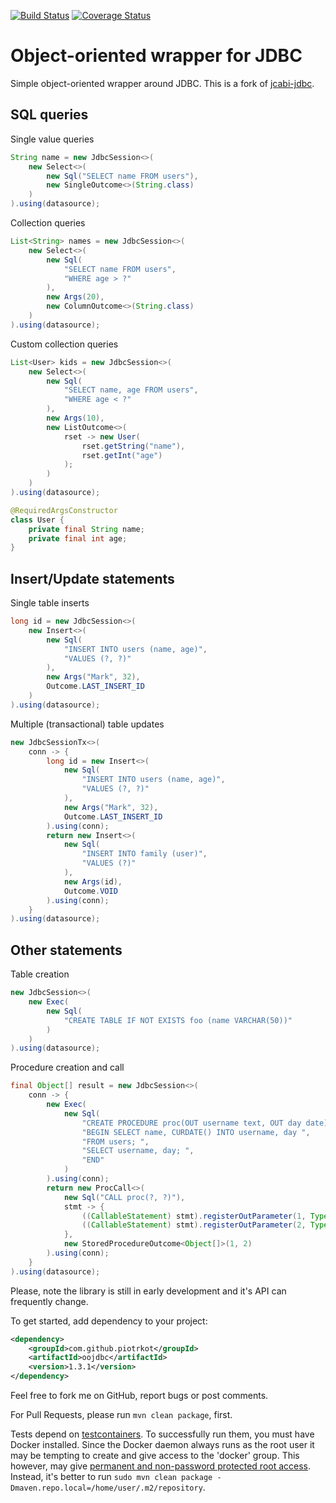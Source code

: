 
[![Build Status](https://travis-ci.org/piotrkot/oojdbc.svg?branch=master)](https://travis-ci.org/piotrkot/oojdbc)
[![Coverage Status](https://coveralls.io/repos/github/piotrkot/oojdbc/badge.svg?branch=master)](https://coveralls.io/github/piotrkot/oojdbc?branch=main)

# Object-oriented wrapper for JDBC

Simple object-oriented wrapper around JDBC. This is a fork of [jcabi-jdbc](https://jdbc.jcabi.com/).

## SQL queries

Single value queries

```java
String name = new JdbcSession<>(
    new Select<>(
        new Sql("SELECT name FROM users"),
        new SingleOutcome<>(String.class)
    )
).using(datasource);
```

Collection queries

```java
List<String> names = new JdbcSession<>(
    new Select<>(
        new Sql(
            "SELECT name FROM users",
            "WHERE age > ?"
        ),
        new Args(20),
        new ColumnOutcome<>(String.class)
    )
).using(datasource);
```

Custom collection queries

```java
List<User> kids = new JdbcSession<>(
    new Select<>(
        new Sql(
            "SELECT name, age FROM users",
            "WHERE age < ?"
        ),
        new Args(10),
        new ListOutcome<>(
            rset -> new User(
                rset.getString("name"),
                rset.getInt("age")
            );
        )
    )
).using(datasource);

@RequiredArgsConstructor
class User {
    private final String name;
    private final int age;
}
```

## Insert/Update statements

Single table inserts

```java
long id = new JdbcSession<>(
    new Insert<>(
        new Sql(
            "INSERT INTO users (name, age)",
            "VALUES (?, ?)"
        ),
        new Args("Mark", 32),
        Outcome.LAST_INSERT_ID
    )
).using(datasource);
```

Multiple (transactional) table updates

```java
new JdbcSessionTx<>(
    conn -> {
        long id = new Insert<>(
            new Sql(
                "INSERT INTO users (name, age)",
                "VALUES (?, ?)"
            ),
            new Args("Mark", 32),
            Outcome.LAST_INSERT_ID
        ).using(conn);
        return new Insert<>(
            new Sql(
                "INSERT INTO family (user)",
                "VALUES (?)"
            ),
            new Args(id),
            Outcome.VOID
        ).using(conn);
    }
).using(datasource);
```

## Other statements

Table creation

```java
new JdbcSession<>(
    new Exec(
        new Sql(
            "CREATE TABLE IF NOT EXISTS foo (name VARCHAR(50))"
        )
    )
).using(datasource);
```

Procedure creation and call

```java
final Object[] result = new JdbcSession<>(
    conn -> {
        new Exec(
            new Sql(
                "CREATE PROCEDURE proc(OUT username text, OUT day date) ",
                "BEGIN SELECT name, CURDATE() INTO username, day ",
                "FROM users; ",
                "SELECT username, day; ",
                "END"
            )
        ).using(conn);
        return new ProcCall<>(
            new Sql("CALL proc(?, ?)"),
            stmt -> {
                ((CallableStatement) stmt).registerOutParameter(1, Types.VARCHAR);
                ((CallableStatement) stmt).registerOutParameter(2, Types.DATE);
            },
            new StoredProcedureOutcome<Object[]>(1, 2)
        ).using(conn);
    }
).using(datasource);
```

Please, note the library is still in early development and it's API can
frequently change.

To get started, add dependency to your project:
```xml
<dependency>
    <groupId>com.github.piotrkot</groupId>
    <artifactId>oojdbc</artifactId>
    <version>1.3.1</version>
</dependency>
```

Feel free to fork me on GitHub, report bugs or post comments.

For Pull Requests, please run `mvn clean package`, first.

Tests depend on [testcontainers](https://www.testcontainers.org/). To successfully
run them, you must have Docker installed. Since the Docker daemon always runs as
the root user it may be tempting to create and give access to the 'docker' group.
This however, may give [permanent and non-password protected root access](https://fosterelli.co/privilege-escalation-via-docker.html).
Instead, it's better to run `sudo mvn clean package -Dmaven.repo.local=/home/user/.m2/repository`. 
